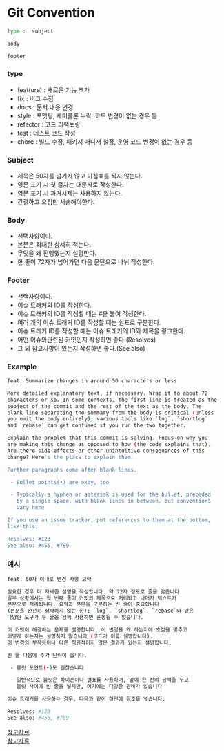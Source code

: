 # Git Convention

```bash
type :  subject

body 

footer
```
### type
- feat(ure) : 새로운 기능 추가
- fix : 버그 수정
- docs : 문서 내용 변경
- style : 포맷팅, 세미콜론 누락, 코드 변경이 없는 경우 등
- refactor : 코드 리팩토링
- test : 테스트 코드 작성 
- chore : 빌드 수정, 패키지 매니저 설정, 운영 코드 변경이 없는 경우 등

### Subject
- 제목은 50자를 넘기지 않고 마침표를 찍지 않는다.
- 영문 표기 시 첫 글자는 대문자로 작성한다.
- 영문 표기 시 과거시제는 사용하지 않는다.
- 간결하고 요점만 서술해야한다.

### Body
- 선택사항이다.
- 본문은 최대한 상세히 적는다.
- 무엇을 왜 진행했는지 설명한다.
- 한 줄이 72자가 넘어가면 다음 문단으로 나눠 작성한다.

### Footer
- 선택사항이다.
- 이슈 트래커의 ID를 작성한다.
- 이슈 트래커의 ID를 작성할 때는 #을 붙여 작성한다.
- 여러 개의 이슈 트래커 ID를 작성할 때는 쉼표로 구분한다.
- 이슈 트래커 ID를 작성할 때는 이슈 트래커의 ID와 제목을 링크한다.
- 어떤 이슈와관련된 커밋인지 작성하면 좋다.(Resolves)
- 그 외 참고사항이 있는지 작성하면 좋다.(See also)

### Example
```bash
feat: Summarize changes in around 50 characters or less

More detailed explanatory text, if necessary. Wrap it to about 72
characters or so. In some contexts, the first line is treated as the
subject of the commit and the rest of the text as the body. The
blank line separating the summary from the body is critical (unless
you omit the body entirely); various tools like `log`, `shortlog`
and `rebase` can get confused if you run the two together.

Explain the problem that this commit is solving. Focus on why you
are making this change as opposed to how (the code explains that).
Are there side effects or other unintuitive consequences of this
change? Here's the place to explain them.

Further paragraphs come after blank lines.

 - Bullet points(•) are okay, too

 - Typically a hyphen or asterisk is used for the bullet, preceded
   by a single space, with blank lines in between, but conventions
   vary here

If you use an issue tracker, put references to them at the bottom,
like this:

Resolves: #123
See also: #456, #789
```

### 예시
```bash
feat: 50자 이내로 변경 사항 요약

필요한 경우 더 자세한 설명을 작성합니다. 약 72자 정도로 줄을 맞춥니다.
일부 상황에서는 첫 번째 줄이 커밋의 제목으로 처리되고 나머지 텍스트가
본문으로 처리됩니다. 요약과 본문을 구분하는 빈 줄이 중요합니다
(본문을 완전히 생략하지 않는 한); `log`, `shortlog`, `rebase`와 같은
다양한 도구가 두 줄을 함께 사용하면 혼동될 수 있습니다.

이 커밋이 해결하는 문제를 설명합니다. 이 변경을 왜 하는지에 초점을 맞추고
어떻게 하는지는 설명하지 않습니다 (코드가 이를 설명합니다).
이 변경의 부작용이나 다른 직관적이지 않은 결과가 있는지 설명합니다.

빈 줄 다음에 추가 단락이 옵니다.

 - 불릿 포인트(•)도 괜찮습니다

 - 일반적으로 불릿은 하이픈이나 별표를 사용하며, 앞에 한 칸의 공백을 두고
   불릿 사이에 빈 줄을 넣지만, 여기에는 다양한 관례가 있습니다

이슈 트래커를 사용하는 경우, 다음과 같이 하단에 참조를 넣습니다:

Resolves: #123
See also: #456, #789
```
[참고자료](https://github.com/gyoogle/tech-interview-for-developer/blob/master/ETC/Git%20Commit%20Message%20Convention.md)
</br>
[참고자료](https://udacity.github.io/git-styleguide/)

